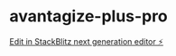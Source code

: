 # avantagize-plus-pro

[Edit in StackBlitz next generation editor ⚡️](https://stackblitz.com/~/github.com/avantagize/avantagize-plus-pro)